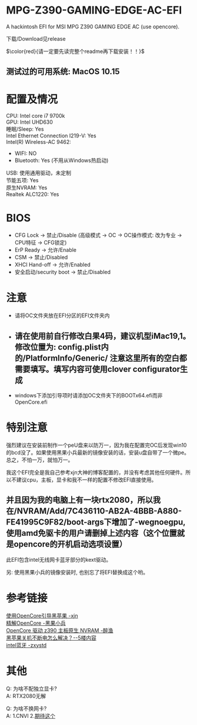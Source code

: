 # MPG-Z390-GAMING-EDGE-AC-EFI
A hackintosh EFI for MSI MPG Z390 GAMING EDGE AC (use opencore).

下载/Download见release

$\color{red}{请一定要先读完整个readme再下载安装！！}$

## 测试过的可用系统: MacOS 10.15

# 配置及情况
CPU: Intel core i7 9700k <br>
GPU: Intel UHD630 <br>
睡眠/Sleep: Yes <br>
Intel Ethernet Connection I219-V: Yes <br>
Intel(R) Wireless-AC 9462: 
- WIFI: NO
- Bluetooth: Yes (不用从Windows热启动) <br>

USB: 使用通用驱动，未定制 <br>
节能五项: Yes <br>
原生NVRAM: Yes <br>
Realtek ALC1220: Yes

# BIOS
- CFG Lock -> 禁止/Disable (高级模式 -> OC -> OC操作模式: 改为专业 -> CPU特征 -> CFG锁定)
- ErP Ready -> 允许/Enable
- CSM -> 禁止/Disabled
- XHCI Hand-off -> 允许/Enabled
- 安全启动/security boot -> 禁止/Disabled

# 注意
- 请将OC文件夹放在EFI分区的EFI文件夹内
- ## 请在使用前自行修改白果4码，建议机型iMac19,1。修改位置为: config.plist内的/PlatformInfo/Generic/ 注意这里所有的空白都需要填写。填写内容可使用clover configurator生成
- windows下添加引导项时请添加OC文件夹下的BOOTx64.efi而非OpenCore.efi

# 特别注意
强烈建议在安装前制作一个peU盘来以防万一，因为我在配置完OC后发现win10的bcd没了。如果使用黑果小兵最新的镜像安装的话，安装u盘自带了一个微pe。总之，不怕一万，就怕万一。<br>

我这个EFI完全是我自己参考xjn大神的博客配置的，并没有考虑其他任何硬件。所以不建议cpu，主板，显卡和我不一样的配置不修改EFI直接使用。<br>
## 并且因为我的电脑上有一块rtx2080，所以我在/NVRAM/Add/7C436110-AB2A-4BBB-A880-FE41995C9F82/boot-args下增加了-wegnoegpu,使用amd免驱卡的用户请删掉上述内容（这个位置就是opencore的开机启动选项设置）

此EFI包含intel无线网卡蓝牙部分的kext驱动。<br>

另: 使用黑果小兵的镜像安装时, 也别忘了将EFI替换成这个哟。

# 参考链接
[使用OpenCore引导黑苹果 -xjn](https://blog.xjn819.com/?p=543) <br>
[精解OpenCore -黑果小兵](https://blog.daliansky.net/OpenCore-BootLoader.html) <br>
[OpenCore 驱动 z390 主板原生 NVRAM -醉渔](https://blog.zuiyu1818.cn/posts/z390_NVRAM.html) <br>
[黑苹果关机不断电怎么解决？--5楼内容](http://bbs.pcbeta.com/viewthread-1793291-1-1.html) <br>
[intel蓝牙 -zxystd](https://github.com/zxystd/IntelBluetoothFirmware)

# 其他
Q: 为啥不配独立显卡? <br>
A: RTX2080无解

Q: 为啥不换网卡? <br>
A: 1.CNVI 2.[期待这个](https://github.com/zxystd/itlwm)
